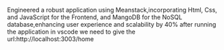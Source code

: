 Engineered a robust application using Meanstack,incorporating Html, Css, and JavaScript for the Frontend, and
 MangoDB for the NoSQL database,enhancing user experience and scalability by 40%
 after running the application in vscode we need to give the url:http://localhost:3003/home
